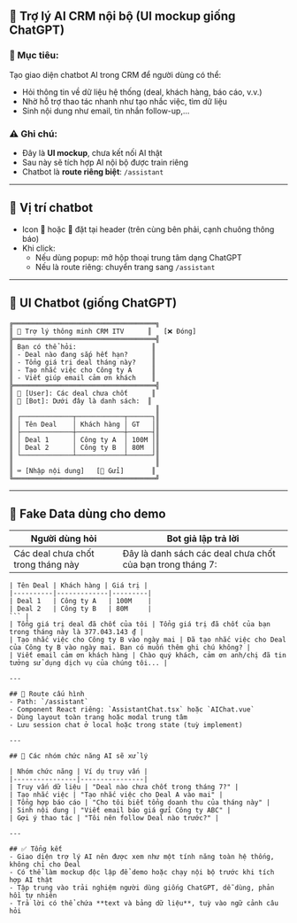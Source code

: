 
## 🤖 Trợ lý AI CRM nội bộ (UI mockup giống ChatGPT)

### 🎯 Mục tiêu:
Tạo giao diện chatbot AI trong CRM để người dùng có thể:
- Hỏi thông tin về dữ liệu hệ thống (deal, khách hàng, báo cáo, v.v.)
- Nhờ hỗ trợ thao tác nhanh như tạo nhắc việc, tìm dữ liệu
- Sinh nội dung như email, tin nhắn follow-up,...

### ⚠️ Ghi chú:
- Đây là **UI mockup**, chưa kết nối AI thật
- Sau này sẽ tích hợp AI nội bộ được train riêng
- Chatbot là **route riêng biệt**: `/assistant`

---

## 🔹 Vị trí chatbot
- Icon 🤖 hoặc 🧠 đặt tại header (trên cùng bên phải, cạnh chuông thông báo)
- Khi click:
  - Nếu dùng popup: mở hộp thoại trung tâm dạng ChatGPT
  - Nếu là route riêng: chuyển trang sang `/assistant`

---

## 🔹 UI Chatbot (giống ChatGPT)
```plaintext
╔════════════════════════════════════╗
║ 🤖 Trợ lý thông minh CRM ITV      ║   [❌ Đóng]
╠════════════════════════════════════╣
║ Bạn có thể hỏi:                   ║
║ - Deal nào đang sắp hết hạn?      ║
║ - Tổng giá trị deal tháng này?    ║
║ - Tạo nhắc việc cho Công ty A     ║
║ - Viết giúp email cảm ơn khách    ║
╠════════════════════════════════════╣
║ 👤 [User]: Các deal chưa chốt      ║
║ 🤖 [Bot]: Dưới đây là danh sách:  ║
║                                    ║
║ ┌─────────────┬────────────┬──────┐║
║ │ Tên Deal    │ Khách hàng │ GT   │║
║ ├─────────────┼────────────┼──────┤║
║ │ Deal 1      │ Công ty A  │ 100M │║
║ │ Deal 2      │ Công ty B  │ 80M  │║
║ └─────────────┴────────────┴──────┘║
║                                    ║
║ ⌨️ [Nhập nội dung]   [📨 Gửi]       ║
╚════════════════════════════════════╝
```

---

## 🔹 Fake Data dùng cho demo

| Người dùng hỏi | Bot giả lập trả lời |
|----------------|----------------------|
| Các deal chưa chốt trong tháng này | Đây là danh sách các deal chưa chốt của bạn trong tháng 7: <br> 
```
| Tên Deal | Khách hàng | Giá trị |
|----------|-------------|---------|
| Deal 1   | Công ty A   | 100M    |
| Deal 2   | Công ty B   | 80M     |
``` |
| Tổng giá trị deal đã chốt của tôi | Tổng giá trị đã chốt của bạn trong tháng này là 377.043.143 ₫ |
| Tạo nhắc việc cho Công ty B vào ngày mai | Đã tạo nhắc việc cho Deal của Công ty B vào ngày mai. Bạn có muốn thêm ghi chú không? |
| Viết email cảm ơn khách hàng | Chào quý khách, cảm ơn anh/chị đã tin tưởng sử dụng dịch vụ của chúng tôi... |

---

## 🔹 Route cấu hình
- Path: `/assistant`
- Component React riêng: `AssistantChat.tsx` hoặc `AIChat.vue`
- Dùng layout toàn trang hoặc modal trung tâm
- Lưu session chat ở local hoặc trong state (tuỳ implement)

---

## 🔹 Các nhóm chức năng AI sẽ xử lý

| Nhóm chức năng | Ví dụ truy vấn |
|----------------|----------------|
| Truy vấn dữ liệu | "Deal nào chưa chốt trong tháng 7?" |
| Tạo nhắc việc | "Tạo nhắc việc cho Deal A vào mai" |
| Tổng hợp báo cáo | "Cho tôi biết tổng doanh thu của tháng này" |
| Sinh nội dung | "Viết email báo giá gửi Công ty ABC" |
| Gợi ý thao tác | "Tôi nên follow Deal nào trước?" |

---

## ✅ Tổng kết
- Giao diện trợ lý AI nên được xem như một tính năng toàn hệ thống, không chỉ cho Deal
- Có thể làm mockup độc lập để demo hoặc chạy nội bộ trước khi tích hợp AI thật
- Tập trung vào trải nghiệm người dùng giống ChatGPT, dễ dùng, phản hồi tự nhiên
- Trả lời có thể chứa **text và bảng dữ liệu**, tuỳ vào ngữ cảnh câu hỏi